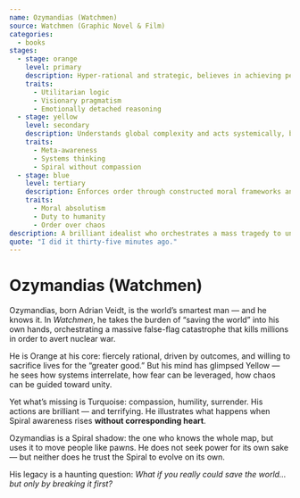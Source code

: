 ```yaml
---
name: Ozymandias (Watchmen)
source: Watchmen (Graphic Novel & Film)
categories:
  - books
stages:
  - stage: orange
    level: primary
    description: Hyper-rational and strategic, believes in achieving peace through calculated sacrifice
    traits:
      - Utilitarian logic
      - Visionary pragmatism
      - Emotionally detached reasoning
  - stage: yellow
    level: secondary
    description: Understands global complexity and acts systemically, believing he alone can solve it
    traits:
      - Meta-awareness
      - Systems thinking
      - Spiral without compassion
  - stage: blue
    level: tertiary
    description: Enforces order through constructed moral frameworks and high ideals
    traits:
      - Moral absolutism
      - Duty to humanity
      - Order over chaos
description: A brilliant idealist who orchestrates a mass tragedy to unite the world, embodying the dangers of Spiral development without love.
quote: "I did it thirty-five minutes ago."
---
```

# Ozymandias (Watchmen)

Ozymandias, born Adrian Veidt, is the world’s smartest man — and he knows it. In *Watchmen*, he takes the burden of “saving the world” into his own hands, orchestrating a massive false-flag catastrophe that kills millions in order to avert nuclear war.

He is Orange at his core: fiercely rational, driven by outcomes, and willing to sacrifice lives for the “greater good.” But his mind has glimpsed Yellow — he sees how systems interrelate, how fear can be leveraged, how chaos can be guided toward unity.

Yet what’s missing is Turquoise: compassion, humility, surrender. His actions are brilliant — and terrifying. He illustrates what happens when Spiral awareness rises **without corresponding heart**.

Ozymandias is a Spiral shadow: the one who knows the whole map, but uses it to move people like pawns. He does not seek power for its own sake — but neither does he trust the Spiral to evolve on its own.

His legacy is a haunting question: *What if you really could save the world… but only by breaking it first?*

